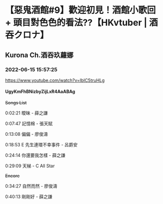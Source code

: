 # 【惡鬼酒館#9】歡迎初見！酒館小歌回 + 頭目對色色的看法??【HKvtuber  | 酒吞クロナ】

## Kurona Ch.酒吞玖蘿娜

### 2022-06-15 15:57:25

https://www.youtube.com/watch?v=IbIC5truHLg

#### UgyKmFhBNizbyZijLxR4AaABAg

~~Songs List~~

0:02:21 曖昧 - 薛之謙

0:07:47 記憶棉 - 張天賦

0:13:08 偏偏 - 廖俊濤

0:18:53 E 先生連環不幸事件 - 呂爵安

0:24:14 你還要我怎樣 - 薛之謙

0:29:09 天梯 - C All Star

~~Encore~~

0:34:27 自然而然 - 廖俊濤

0:40:13 剛剛好 - 薛之謙

